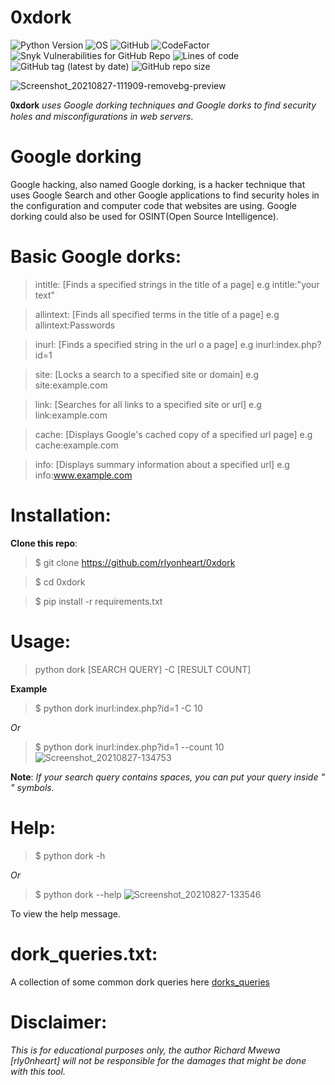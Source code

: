 # 0xdork

![Python Version](https://img.shields.io/badge/python-3.x-blue?style=flat&logo=python)
![OS](https://img.shields.io/badge/OS-GNU%2FLinux-red?style=flat&logo=linux)
![GitHub](https://img.shields.io/github/license/rlyonheart/0xdork?ystyle=flat)
![CodeFactor](https://www.codefactor.io/repository/github/rlyonheart/0xdork/badge)
![Snyk Vulnerabilities for GitHub Repo](https://img.shields.io/snyk/vulnerabilities/github/rlyonheart/0xdork)
![Lines of code](https://img.shields.io/tokei/lines/github/rlyonheart/0xdork)
![GitHub tag (latest by date)](https://img.shields.io/github/v/tag/rlyonheart/0xdork)
![GitHub repo size](https://img.shields.io/github/repo-size/rlyonheart/0xdork)


![Screenshot_20210827-111909-removebg-preview](https://user-images.githubusercontent.com/74001397/131107876-db415339-0c1d-4876-8665-fe9b76c4518c.png)

 𝟎𝐱𝐝𝐨𝐫𝐤 *uses Google dorking techniques and Google dorks to find security holes and misconfigurations in web servers*.

 
 # Google dorking
 Google hacking, also named Google dorking, is a hacker technique that uses Google Search and other Google applications to find security holes in the configuration and computer code that websites are using. Google dorking could also be used for OSINT(Open Source Intelligence).
 
 # Basic Google dorks:
> intitle:    [Finds a specified strings in the title of a page]  e.g intitle:"your text"

> allintext:  [Finds all specified terms in the title of a page]  e.g allintext:Passwords

> inurl:      [Finds a specified string in the url o a page]      e.g inurl:index.php?id=1

> site:       [Locks a search to a specified site or domain]      e.g site:example.com

> link:       [Searches for all links to a specified site or url] e.g link:example.com

> cache:      [Displays Google's cached copy of a specified url page] e.g cache:example.com

> info:      [Displays summary information about a specified url]  e.g info:www.example.com

# Installation:
**Clone this repo**:
> $ git clone https://github.com/rlyonheart/0xdork

> $ cd 0xdork 

> $ pip install -r requirements.txt

# Usage:

> python dork [SEARCH QUERY] -C [RESULT COUNT]

**Example** 
> $ python dork inurl:index.php?id=1 -C 10

*Or*
> $ python dork inurl:index.php?id=1 --count 10
  ![Screenshot_20210827-134753](https://user-images.githubusercontent.com/74001397/131123053-4048e715-1e8c-40c7-a4ad-b1ca9c3ccb38.jpg)

**Note**: 
*If your search query contains spaces, you can put your query inside " " symbols.*
  
# Help:
> $ python dork -h

*Or*
> $ python dork --help
![Screenshot_20210827-133546](https://user-images.githubusercontent.com/74001397/131123277-8e7cb714-4be2-47d5-a926-1931941fd9d5.jpg)


To view the help message. 

# dork_queries.txt:
A collection of some common dork queries here [dorks_queries](https://github.com/rlyonheart/0xdork/blob/master/dork_queries.txt)



  
  # Disclaimer:
  *This is for educational purposes only, the author Richard Mwewa [rly0nheart] will not be responsible for the damages that might be done with this tool.*
  
  

 



